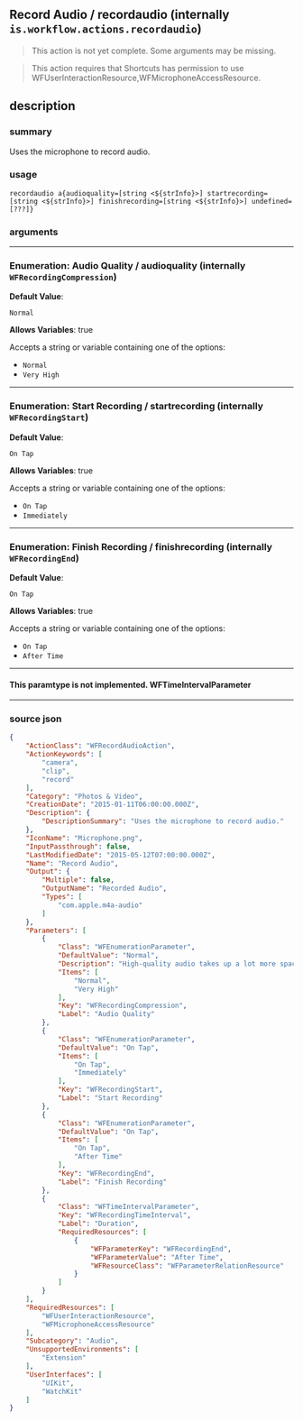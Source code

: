 
## Record Audio / recordaudio (internally `is.workflow.actions.recordaudio`)

> This action is not yet complete. Some arguments may be missing.

> This action requires that Shortcuts has permission to use WFUserInteractionResource,WFMicrophoneAccessResource.


## description

### summary

Uses the microphone to record audio.


### usage
```
recordaudio a{audioquality=[string <${strInfo}>] startrecording=[string <${strInfo}>] finishrecording=[string <${strInfo}>] undefined=[???]}
```

### arguments

---

### Enumeration: Audio Quality / audioquality (internally `WFRecordingCompression`)
**Default Value**:
```
Normal
```
**Allows Variables**: true



Accepts a string 
or variable
containing one of the options:

- `Normal`
- `Very High`

---

### Enumeration: Start Recording / startrecording (internally `WFRecordingStart`)
**Default Value**:
```
On Tap
```
**Allows Variables**: true



Accepts a string 
or variable
containing one of the options:

- `On Tap`
- `Immediately`

---

### Enumeration: Finish Recording / finishrecording (internally `WFRecordingEnd`)
**Default Value**:
```
On Tap
```
**Allows Variables**: true



Accepts a string 
or variable
containing one of the options:

- `On Tap`
- `After Time`

---

#### This paramtype is not implemented. WFTimeIntervalParameter

---

### source json

```json
{
	"ActionClass": "WFRecordAudioAction",
	"ActionKeywords": [
		"camera",
		"clip",
		"record"
	],
	"Category": "Photos & Video",
	"CreationDate": "2015-01-11T06:00:00.000Z",
	"Description": {
		"DescriptionSummary": "Uses the microphone to record audio."
	},
	"IconName": "Microphone.png",
	"InputPassthrough": false,
	"LastModifiedDate": "2015-05-12T07:00:00.000Z",
	"Name": "Record Audio",
	"Output": {
		"Multiple": false,
		"OutputName": "Recorded Audio",
		"Types": [
			"com.apple.m4a-audio"
		]
	},
	"Parameters": [
		{
			"Class": "WFEnumerationParameter",
			"DefaultValue": "Normal",
			"Description": "High-quality audio takes up a lot more space than normal audio, so stick with normal unless you really need it. Normal audio is returned as an M4A file (with AAC audio), while high-quality audio is returned in uncompressed WAV format.",
			"Items": [
				"Normal",
				"Very High"
			],
			"Key": "WFRecordingCompression",
			"Label": "Audio Quality"
		},
		{
			"Class": "WFEnumerationParameter",
			"DefaultValue": "On Tap",
			"Items": [
				"On Tap",
				"Immediately"
			],
			"Key": "WFRecordingStart",
			"Label": "Start Recording"
		},
		{
			"Class": "WFEnumerationParameter",
			"DefaultValue": "On Tap",
			"Items": [
				"On Tap",
				"After Time"
			],
			"Key": "WFRecordingEnd",
			"Label": "Finish Recording"
		},
		{
			"Class": "WFTimeIntervalParameter",
			"Key": "WFRecordingTimeInterval",
			"Label": "Duration",
			"RequiredResources": [
				{
					"WFParameterKey": "WFRecordingEnd",
					"WFParameterValue": "After Time",
					"WFResourceClass": "WFParameterRelationResource"
				}
			]
		}
	],
	"RequiredResources": [
		"WFUserInteractionResource",
		"WFMicrophoneAccessResource"
	],
	"Subcategory": "Audio",
	"UnsupportedEnvironments": [
		"Extension"
	],
	"UserInterfaces": [
		"UIKit",
		"WatchKit"
	]
}
```

